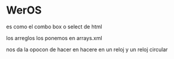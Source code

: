 # WerOS
es como el combo box o select de html

los arreglos los ponemos en arrays.xml

nos da la opocon de hacer en hacere en un reloj y un reloj circular
